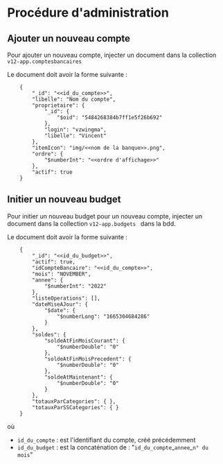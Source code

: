 # Procédure d'administration

## Ajouter un nouveau compte

Pour ajouter un nouveau compte, injecter un document dans la collection `v12-app.comptesbancaires`

Le document doit avoir la forme suivante :

        {
            "_id": "<<id_du_compte>>",
            "libelle": "Nom du compte",
            "proprietaire": {
                "_id": {
                    "$oid": "5484268384b7ff1e5f26b692"
                },
                "login": "vzwingma",
                "libelle": "Vincent"
            },
            "itemIcon": "img/<<nom de la banque>>.png",
            "ordre": {
                "$numberInt": "<<ordre d'affichage>>"
            },
            "actif": true
        }

## Initier un nouveau budget

Pour initier un nouveau budget pour un nouveau compte, injecter un document dans la collection `v12-app.budgets
` dans la bdd.

Le document doit avoir la forme suivante :

        {
            "_id": "<<id_du_budget>>",
            "actif": true,
            "idCompteBancaire": "<<id_du_compte>>",
            "mois": "NOVEMBER",
            "annee": {
                "$numberInt": "2022"
            },
            "listeOperations": [],
            "dateMiseAJour": {
                "$date": {
                    "$numberLong": "1665304684286"
                }
            },	
            "soldes": {
                "soldeAtFinMoisCourant": {
                    "$numberDouble": "0"
                },
                "soldeAtFinMoisPrecedent": {
                    "$numberDouble": "0"
                },
                "soldeAtMaintenant": {
                    "$numberDouble": "0"
                }
            },
            "totauxParCategories": { },
            "totauxParSSCategories": { }
        }

où

- `id_du_compte` : est l'identifiant du compte, créé précédemment
- `id_du_budget` : est la concaténation de : "`id_du_compte`\_`annee`\_`n° du mois`"
